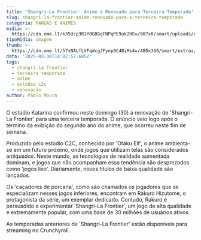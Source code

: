 ```yaml
---
title: 'Shangri-La Frontier: Anime é Renovado para Terceira Temporada'
slug: shangri-la-frontier-anime-renovado-para-a-terceira-temporada
categoria: MANGÁS E ANIMES
midia: >-
  https://cdn.ome.lt/k35Ucp3R1Y0GBGqFNPqPE9uk2HE=/987x0/smart/uploads/conteudo/fotos/shangrilafrontier_QOw1jNO.jpg
tipoMidia: imagem
thumb: >-
  https://cdn.ome.lt/57xNALfLVFqdcgJFynp9C4BiMs4=/480x360/smart/extras/conteudos/shangrilafrontier_98UOxXg.jpg
data: '2025-03-30T14:02:57.685Z'
tags:
  - shangri-la frontier
  - terceira temporada
  - anime
  - estúdio c2c
  - renovação
author: Pablo Moura
---
```


O estúdio Katarina confirmou neste domingo (30) a renovação de 'Shangri-La Frontier' para uma terceira temporada. O anúncio veio logo após o término da exibição do segundo ano do anime, que ocorreu neste fim de semana.

Produzido pelo estúdio C2C, conhecido por 'Otaku Elf', o anime ambienta-se em um futuro próximo, onde jogos que utilizam telas são considerados antiquados. Neste mundo, as tecnologias de realidade aumentada dominam, e jogos que não acompanham essa tendência são desprezados como 'jogos lixo'. Diariamente, novos títulos de baixa qualidade são lançados.

Os 'caçadores de porcaria', como são chamados os jogadores que se especializam nesses jogos inferiores, encontram em Rakuro Hizutome, o protagonista da série, um exemplar dedicado. Contudo, Rakuro é persuadido a experimentar 'Shangri-La Frontier', um jogo de alta qualidade e extremamente popular, com uma base de 30 milhões de usuários ativos.

As temporadas anteriores de 'Shangri-La Frontier' estão disponíveis para streaming no Crunchyroll.
